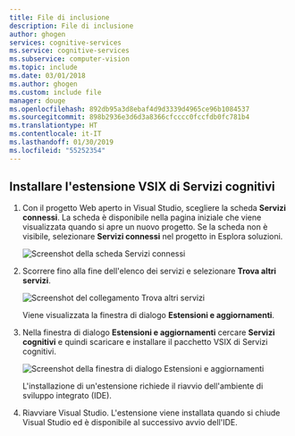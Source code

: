 ```yaml
---
title: File di inclusione
description: File di inclusione
author: ghogen
services: cognitive-services
ms.service: cognitive-services
ms.subservice: computer-vision
ms.topic: include
ms.date: 03/01/2018
ms.author: ghogen
ms.custom: include file
manager: douge
ms.openlocfilehash: 892db95a3d8ebaf4d9d3339d4965ce96b1084537
ms.sourcegitcommit: 898b2936e3d6d3a8366cfcccc0fccfdb0fc781b4
ms.translationtype: HT
ms.contentlocale: it-IT
ms.lasthandoff: 01/30/2019
ms.locfileid: "55252354"
---
```

## <a name="install-the-cognitive-services-vsix-extension"></a>Installare l'estensione VSIX di Servizi cognitivi

1. Con il progetto Web aperto in Visual Studio, scegliere la scheda **Servizi connessi**. La scheda è disponibile nella pagina iniziale che viene visualizzata quando si apre un nuovo progetto. Se la scheda non è visibile, selezionare **Servizi connessi** nel progetto in Esplora soluzioni.

   ![Screenshot della scheda Servizi connessi](./media/vs-install-cognitive-services-vsix/Connected-Services-Tab.PNG)

1. Scorrere fino alla fine dell'elenco dei servizi e selezionare **Trova altri servizi**.

    ![Screenshot del collegamento Trova altri servizi](./media/vs-install-cognitive-services-vsix/Find-More-Services.PNG)
 
    Viene visualizzata la finestra di dialogo **Estensioni e aggiornamenti**.

1. Nella finestra di dialogo **Estensioni e aggiornamenti** cercare **Servizi cognitivi** e quindi scaricare e installare il pacchetto VSIX di Servizi cognitivi.

   ![Screenshot della finestra di dialogo Estensioni e aggiornamenti](./media/vs-install-cognitive-services-vsix/install-cognitive-services-vsix.PNG)

   L'installazione di un'estensione richiede il riavvio dell'ambiente di sviluppo integrato (IDE).

2. Riavviare Visual Studio. L'estensione viene installata quando si chiude Visual Studio ed è disponibile al successivo avvio dell'IDE.

